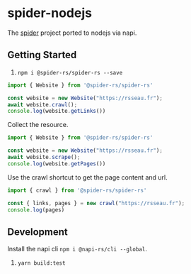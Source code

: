 # spider-nodejs

The [spider](https://github.com/spider-rs/spider) project ported to nodejs via napi.

## Getting Started

1. `npm i @spider-rs/spider-rs --save`

```ts
import { Website } from '@spider-rs/spider-rs'

const website = new Website("https://rsseau.fr");
await website.crawl();
console.log(website.getLinks())
```

Collect the resource.

```ts
import { Website } from '@spider-rs/spider-rs'

const website = new Website("https://rsseau.fr");
await website.scrape();
console.log(website.getPages())
```

Use the crawl shortcut to get the page content and url.

```ts
import { crawl } from '@spider-rs/spider-rs'

const { links, pages } = new crawl("https://rsseau.fr");
console.log(pages)
```


## Development

Install the napi cli `npm i @napi-rs/cli --global`.

1. `yarn build:test`